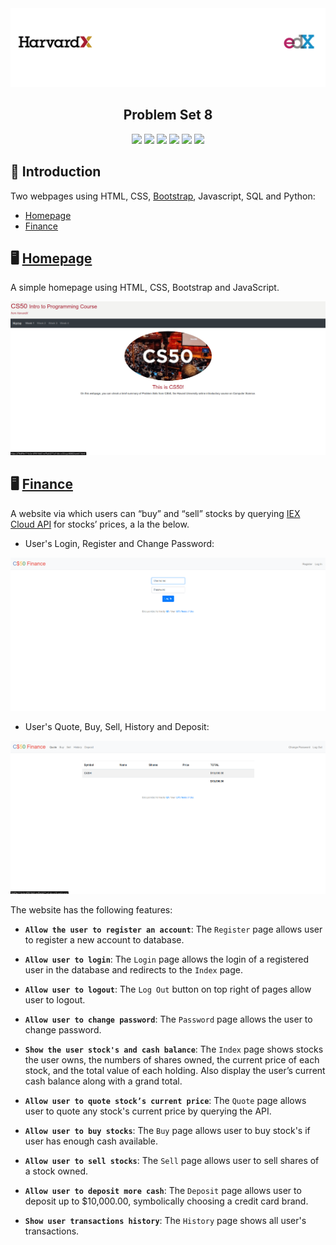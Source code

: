 <img alt="Header" src=../assets/header.png />

<h2 align="center">
  Problem Set 8
</h2>

<p align="center">
  <img src="https://img.shields.io/badge/html5%20-%23E34F26.svg?&style=for-the-badge&logo=html5&logoColor=white"/>

  <img src="https://img.shields.io/badge/css3%20-%231572B6.svg?&style=for-the-badge&logo=css3&logoColor=white"/>

  <img src="https://img.shields.io/badge/bootstrap%20-%23563D7C.svg?&style=for-the-badge&logo=bootstrap&logoColor=white"/>

  <img src="https://img.shields.io/badge/javascript%20-%23323330.svg?&style=for-the-badge&logo=javascript&logoColor=%23F7DF1E"/>

  <img src="https://img.shields.io/badge/python%20-%2314354C.svg?&style=for-the-badge&logo=python&logoColor=white"/>

  <img src ="https://img.shields.io/badge/sqlite-%2307405e.svg?&style=for-the-badge&logo=sqlite&logoColor=white"/>
</p>

## :rocket: Introduction

Two webpages using HTML, CSS, [Bootstrap](https://getbootstrap.com/), Javascript, SQL and Python:

- [Homepage](#desktop_computer-homepage)
- [Finance](#desktop_computer-finance)

## :desktop_computer: [Homepage](https://cs50.harvard.edu/x/2020/tracks/web/homepage/)

A simple homepage using HTML, CSS, Bootstrap and JavaScript.

![Homepage](./homepage/assets/homepage.gif)

## :desktop_computer: [Finance](https://cs50.harvard.edu/x/2020/tracks/web/finance/)

A website via which users can “buy” and “sell” stocks by querying [IEX Cloud API](https://iexcloud.io/docs/api/) for stocks’ prices, a la the below.

- User's Login, Register and Change Password:

![Finance01](./finance/assets/login-register-password.gif)

- User's Quote, Buy, Sell, History and Deposit:

![Finance02](./finance/assets/quote-buy-sell-deposit.gif)


The website has the following features:

- **`Allow the user to register an account`**: The `Register` page allows user to register a new account to database.

- **`Allow user to login`**: The `Login` page allows the login of a registered user in the database and redirects to the `Index` page.

- **`Allow user to logout`**: The `Log Out` button on top right of pages allow user to logout.

- **`Allow user to change password`**: The `Password` page allows the user to change password.

- **`Show the user stock's and cash balance`**: The `Index` page shows stocks the user owns, the numbers of shares owned, the current price of each stock, and the total value of each holding. Also display the user’s current cash balance along with a grand total.

- **`Allow user to quote stock’s current price`**: The `Quote` page allows user to quote any stock's current price by querying the API.

- **`Allow user to buy stocks`**: The `Buy` page allows user to buy stock's if user has enough cash available.

- **`Allow user to sell stocks`**: The `Sell` page allows user to sell shares of a stock owned.

- **`Allow user to deposit more cash`**: The `Deposit` page allows user to deposit up to $10,000.00, symbolically choosing a credit card brand.

- **`Show user transactions history`**: The `History` page shows all user's transactions.
